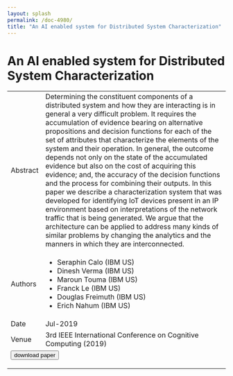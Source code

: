 ```yaml
---
layout: splash
permalink: /doc-4980/
title: "An AI enabled system for Distributed System Characterization"
---
```


# An AI enabled system for Distributed System Characterization

<table>
    <tbody>
    <tr>
        <td>Abstract</td>
        <td>Determining the constituent components of a distributed system and how they are interacting is in general a very difficult problem. It requires the accumulation of evidence bearing on alternative propositions and decision functions for each of the set of attributes that characterize the elements of the system and their operation. In general, the outcome depends not only on the state of the accumulated evidence but also on the cost of acquiring this evidence; and, the accuracy of the decision functions and the process for combining their outputs. In this paper we describe a characterization system that was developed for identifying IoT devices present in an IP environment based on interpretations of the network traffic that is being generated. We argue that the architecture can be applied to address many kinds of similar problems by changing the analytics and the manners in which they are interconnected.</td>
    </tr>
    <tr>
        <td>Authors</td>
        <td>
            <ul>
                <li>Seraphin Calo (IBM US)</li>
                <li>Dinesh Verma (IBM US)</li>
                <li>Maroun Touma (IBM US)</li>
                <li>Franck Le (IBM US)</li>
                <li>Douglas Freimuth (IBM US)</li>
                <li>Erich Nahum (IBM US)</li>
            </ul>
        </td>
    </tr>
    <tr>
        <td>Date</td>
        <td>Jul-2019</td>
    </tr>
    <tr>
        <td>Venue</td>
        <td>3rd IEEE International Conference on Cognitive Computing (2019)</td>
    </tr>
        <tr>
            <td colspan="2">
                <form method="get" action="https://dais-ita.org/sites/default/files/4953.pdf">
                    <button type="submit">download paper</button>
                </form>
            </td>
        </tr>
    </tbody>
</table>
